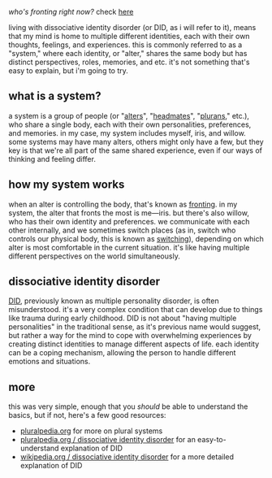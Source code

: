 *who's fronting right now?* check [here](/system)

living with dissociative identity disorder (or DID, as i will refer to it),
means that my mind is home to multiple different identities, each with their
own thoughts, feelings, and experiences. this is commonly referred to as a
"system," where each identity, or "alter," shares the same body but has
distinct perspectives, roles, memories, and etc. it's not something that's easy
to explain, but i'm going to try.

## what is a system?

a system is a group of people (or "[alters][alter]", "[headmates][headmate]",
"[plurans][pluran]," etc.), who share a single body, each with their own
personalities, preferences, and memories. in my case, my system includes
myself, iris, and willow. some systems may have many alters, others might only
have a few, but they key is that we're all part of the same shared experience,
even if our ways of thinking and feeling differ.

## how my system works

when an alter is controlling the body, that's known as [fronting]. in my
system, the alter that fronts the most is me—iris. but there's also willow, who
has their own identity and preferences. we communicate with each other
internally, and we sometimes switch places (as in, switch who controls our
physical body, this is known as [switching][switching]), depending on which
alter is most comfortable in the current situation. it's like having multiple
different perspectives on the world simultaneously.

## dissociative identity disorder

[DID][did], previously known as multiple personality disorder, is often
misunderstood. it's a very complex condition that can develop due to things
like trauma during early childhood. DID is not about "having multiple
personalities" in the traditional sense, as it's previous name would suggest,
but rather a way for the mind to cope with overwhelming experiences by
creating distinct identities to manage different aspects of life. each
identity can be a coping mechanism, allowing the person to handle different
emotions and situations.

## more

this was very simple, enough that you *should* be able to understand the
basics, but if not, here's a few good resources:

- [pluralpedia.org][pluralpedia] for more on plural systems
- [pluralpedia.org / dissociative identity disorder][did] for an
  easy-to-understand explanation of DID
- [wikipedia.org / dissociative identity disorder][did-wiki] for a more
  detailed explanation of DID

[pluralpedia]: https://pluralpedia.org/
[did-wiki]: https://en.wikipedia.org/wiki/Dissociative_identity_disorder
[did-mind]: https://www.mind.org.uk/information-support/types-of-mental-health-problems/dissociation-and-dissociative-disorders/dissociative-disorders/#DissociativeIdentityDisorderDID

[switching]: https://pluralpedia.org/w/Switching
[headmate]: https://pluralpedia.org/w/Headmate
[alter]: https://pluralpedia.org/w/Alter
[pluran]: https://pluralpedia.org/w/Pluran
[fronting]: https://pluralpedia.org/w/Fronting
[did]: https://pluralpedia.org/w/Dissociative_Identity_Disorder
